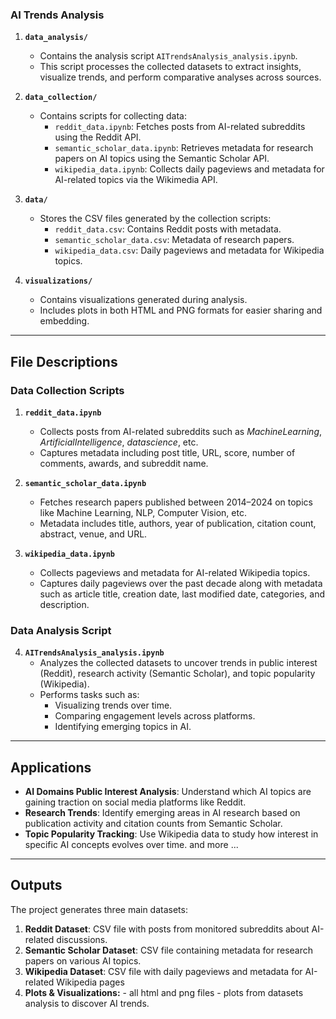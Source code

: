 ### **AI Trends Analysis**

1. **`data_analysis/`**
   - Contains the analysis script `AITrendsAnalysis_analysis.ipynb`.
   - This script processes the collected datasets to extract insights, visualize trends, and perform comparative analyses across sources.

2. **`data_collection/`**
   - Contains scripts for collecting data:
     - `reddit_data.ipynb`: Fetches posts from AI-related subreddits using the Reddit API.
     - `semantic_scholar_data.ipynb`: Retrieves metadata for research papers on AI topics using the Semantic Scholar API.
     - `wikipedia_data.ipynb`: Collects daily pageviews and metadata for AI-related topics via the Wikimedia API.

3. **`data/`**
   - Stores the CSV files generated by the collection scripts:
     - `reddit_data.csv`: Contains Reddit posts with metadata.
     - `semantic_scholar_data.csv`: Metadata of research papers.
     - `wikipedia_data.csv`: Daily pageviews and metadata for Wikipedia topics.

4. **`visualizations/`**
   - Contains visualizations generated during analysis.
   - Includes plots in both HTML and PNG formats for easier sharing and embedding.

---

## File Descriptions

### **Data Collection Scripts**

1. **`reddit_data.ipynb`**
   - Collects posts from AI-related subreddits such as *MachineLearning*, *ArtificialIntelligence*, *datascience*, etc.
   - Captures metadata including post title, URL, score, number of comments, awards, and subreddit name.

2. **`semantic_scholar_data.ipynb`**
   - Fetches research papers published between 2014–2024 on topics like Machine Learning, NLP, Computer Vision, etc.
   - Metadata includes title, authors, year of publication, citation count, abstract, venue, and URL.

3. **`wikipedia_data.ipynb`**
   - Collects pageviews and metadata for AI-related Wikipedia topics.
   - Captures daily pageviews over the past decade along with metadata such as article title, creation date, last modified date, categories, and description.

### **Data Analysis Script**

4. **`AITrendsAnalysis_analysis.ipynb`**
   - Analyzes the collected datasets to uncover trends in public interest (Reddit), research activity (Semantic Scholar), and topic popularity (Wikipedia).
   - Performs tasks such as:
     - Visualizing trends over time.
     - Comparing engagement levels across platforms.
     - Identifying emerging topics in AI.

---

## Applications

- **AI Domains Public Interest Analysis**: Understand which AI topics are gaining traction on social media platforms like Reddit.
- **Research Trends**: Identify emerging areas in AI research based on publication activity and citation counts from Semantic Scholar.
- **Topic Popularity Tracking**: Use Wikipedia data to study how interest in specific AI concepts evolves over time.
and more ...
---

## Outputs

The project generates three main datasets:
1. **Reddit Dataset**: CSV file with posts from monitored subreddits about AI-related discussions.
2. **Semantic Scholar Dataset**: CSV file containing metadata for research papers on various AI topics.
3. **Wikipedia Dataset**: CSV file with daily pageviews and metadata for AI-related Wikipedia pages
4. **Plots & Visualizations:** - all html and png files - plots from datasets analysis to discover AI trends. 
